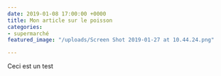 ```yaml
---
date: 2019-01-08 17:00:00 +0000
title: Mon article sur le poisson
categories:
- supermarché
featured_image: "/uploads/Screen Shot 2019-01-27 at 10.44.24.png"

---
```

Ceci est un test